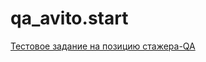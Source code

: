 # qa_avito.start
<a href="https://drive.google.com/file/d/1AKNT8Oz8vr1EaRLKZmQdhiBtkoLnsqYi/view" target="_blank">Тестовое задание на позицию стажера-QA</a>
